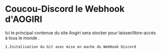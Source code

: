 # Coucou-Discord le Webhook d'AOGIRI

Ici le principal contenue du site Aogiri sera stocker pour laisser/libre-accès à tous le monde .
    
    1.Initalisation du Git avec mise en mache du WebHook Discord
